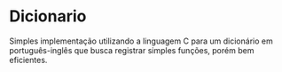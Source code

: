 # Dicionario
Simples implementação utilizando a linguagem C para um dicionário em português-inglês que busca registrar simples funções, porém bem eficientes.
